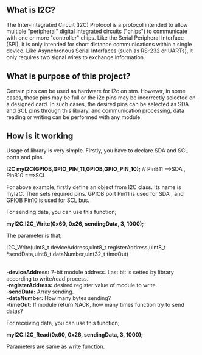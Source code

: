 ## What is I2C? 
The Inter-Integrated Circuit (I2C) Protocol is a protocol intended to allow multiple "peripheral" digital integrated circuits ("chips") to communicate with one or more "controller" chips. Like the Serial Peripheral Interface (SPI), it is only intended for short distance communications within a single device. Like Asynchronous Serial Interfaces (such as RS-232 or UARTs), it only requires two signal wires to exchange information.

## What is purpose of this project?
Certain pins can be used as hardware for i2c on stm. However, in some cases, those pins may be full or the i2c pins may be incorrectly selected on a designed card. In such cases, the desired pins can be selected as SDA and SCL pins through this library, and communication processing, data reading or writing can be performed with any module.

## How is it working

Usage of library is very simple. Firstly, you have to declare SDA and SCL ports and pins.

**I2C myI2C(GPIOB,GPIO_PIN_11,GPIOB,GPIO_PIN_10);**   // PinB11 ==>SDA , PinB10 ===>SCL

For above example, firstly define an object from I2C class. Its name is myI2C. Then sets required pins. GPIOB port Pin11 is used for SDA , and GPIOB Pin10 is used for SCL bus.

For sending data, you can use this function;

**myI2C.I2C_Write(0x60, 0x26, sendingData, 3, 1000);**

The parameter is that;

I2C_Write(uint8_t deviceAddress,uint8_t registerAddress,uint8_t *sendData,uint8_t dataNumber,uint32_t timeOut)

<br /> -**deviceAddress:** 7-bit module address. Last bit is setted by library according to write/read process.
<br /> -**registerAddress:** desired register value of module to write.
<br /> -**sendData:**  Array sending.
<br /> -**dataNumber:** How many bytes sending?
<br /> -**timeOut:** If module return NACK, how many times function try to send datas?

For receiving data, you can use this function;

**myI2C.I2C_Read(0x60, 0x26, sendingData, 3, 1000);**

Parameters are same as write function.



